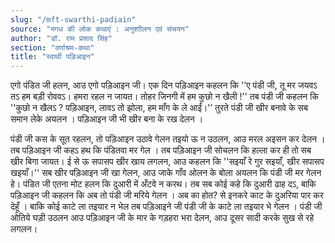 ```yaml
---
slug: "/mft-swarthi-padiain"
source: "मगध की लोक कथाएं : अनुशाीलन एवं संचयन"
author: "डॉ. राम प्रसाद सिंह"
section: "वर्णाश्रम-कथा"
title: "स्वार्थी पड़िआइन"
---
```

एगो पंडित जी हलन, आउ एगो पड़िआइन जी। एक दिन पड़िआइन कहलन कि ''ए पंडी जी, तू मर जयवऽ तऽ हम बड़ी रोववऽ। हमरा रहल न जायत। तोहर जिनगी में हम कुछो न खैली !'' तब पंडी जी कहलन कि ''कुछो न खैलऽ ? पड़‍िआइन, लावऽ तो झोला, हम माँग के ले आईं।'’ तुरते पंडी जी खीर बनावे के सब समान लेके अयलन । पड़िआइन जी भी खीर बना के रख देलन । 

पंडी जी कस के सूत रहलन, तो पड़िआइन उठावे गेलन तइयो ऊ न उठलन, आउ मरल अइसन कर देलन । तब पड़िआइन जी कहऽ हथ कि पंडितवा मर गेल । तब पड़िआइन जी सोचलन कि हल्ला कर ही तो सब खीर बिगा जायत। ई से ऊ सपासप खीर खाय लगलन, आउ कहलन कि ''सइयाँ रे गुर सइयाँ, खीर सपासप खइयाँ।'' सब खीर पड़‍िआइन जी खा गेलन, आउ जाके गाँव ओलन के बोला अयलन कि पंडी जी मर गेलन हे। पंडित जी एतना मोट हलन कि दुआरी में अँटवे न करथ। तब सब कोई कहे कि दुआरी ढाह दऽ, बाकि पड़िआइन जी कहलन कि अब तो पंडी जी मरिये गेलन । अब का होत? से इनकरे काट के दुअरिया पार कर देहूँ । बाकि कोई काटे ला तइयार न भेल तब पड़िआइने जी पंडी जी के काटे ला तइयार भे गेलन । पंडी जी ओतिये घड़ी उठलन आउ पड़िआइन जी के मार के गड़हरा भरा देलन, आउ दूसर सादी करके सुख से रहे लगलन। 